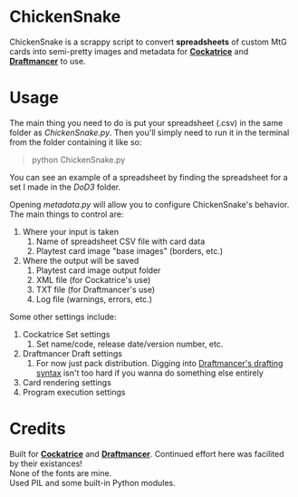 ChickenSnake
=
ChickenSnake is a scrappy script to convert **spreadsheets** of custom MtG cards into semi-pretty images and metadata for **[Cockatrice](https://cockatrice.github.io/)** and **[Draftmancer](https://draftmancer.com/)** to use.

Usage
=
The main thing you need to do is put your spreadsheet (.csv) in the same folder as *ChickenSnake.py*. Then you'll simply need to run it in the terminal from the folder containing it like so:
<br>
>python ChickenSnake.py

You can see an example of a spreadsheet by finding the spreadsheet for a set I made in the *DoD3* folder.

Opening *metadata.py* will allow you to configure ChickenSnake's behavior. The main things to control are:
1. Where your input is taken
    1. Name of spreadsheet CSV file with card data
    1. Playtest card image "base images" (borders, etc.)
1. Where the output will be saved
    1. Playtest card image output folder
    1. XML file (for Cockatrice's use)
    1. TXT file (for Draftmancer's use)
    1. Log file (warnings, errors, etc.)

Some other settings include:
1. Cockatrice Set settings
    1. Set name/code, release date/version number, etc.
1. Draftmancer Draft settings
    1. For now just pack distribution. Digging into [Draftmancer's drafting syntax](https://draftmancer.com/cubeformat.html) isn't too hard if you wanna do something else entirely
1. Card rendering settings
1. Program execution settings

Credits
=
Built for **[Cockatrice](https://cockatrice.github.io/)** and **[Draftmancer](https://draftmancer.com/)**. Continued effort here was facilited by their existances!
<br>None of the fonts are mine. 
<br>Used PIL and some built-in Python modules. 
